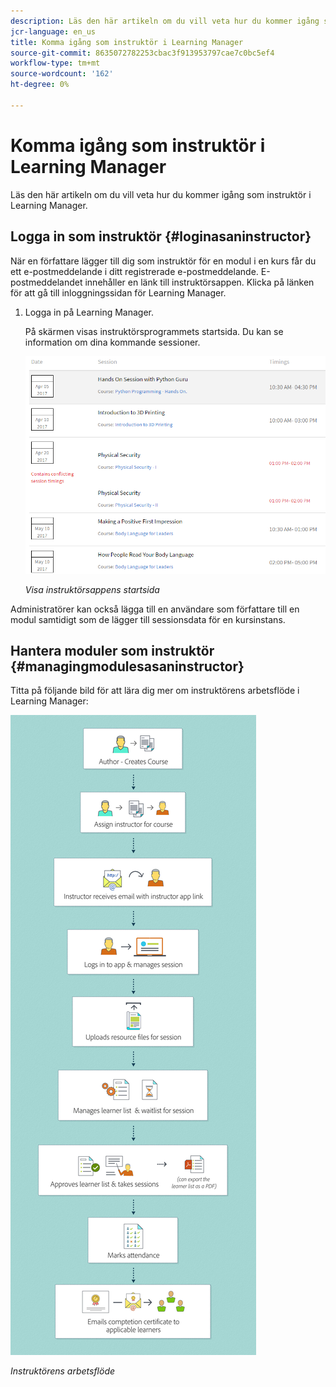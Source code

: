 ```yaml
---
description: Läs den här artikeln om du vill veta hur du kommer igång som instruktör i Learning Manager.
jcr-language: en_us
title: Komma igång som instruktör i Learning Manager
source-git-commit: 8635072782253cbac3f913953797cae7c0bc5ef4
workflow-type: tm+mt
source-wordcount: '162'
ht-degree: 0%

---
```




# Komma igång som instruktör i Learning Manager

Läs den här artikeln om du vill veta hur du kommer igång som instruktör i Learning Manager.

## Logga in som instruktör {#loginasaninstructor}

När en författare lägger till dig som instruktör för en modul i en kurs får du ett e-postmeddelande i ditt registrerade e-postmeddelande. E-postmeddelandet innehåller en länk till instruktörsappen. Klicka på länken för att gå till inloggningssidan för Learning Manager.

1. Logga in på Learning Manager.

   På skärmen visas instruktörsprogrammets startsida. Du kan se information om dina kommande sessioner.

   ![](assets/instructor-upcomingsession.png)

   *Visa instruktörsappens startsida*

Administratörer kan också lägga till en användare som författare till en modul samtidigt som de lägger till sessionsdata för en kursinstans.

## Hantera moduler som instruktör {#managingmodulesasaninstructor}

Titta på följande bild för att lära dig mer om instruktörens arbetsflöde i Learning Manager:

![](assets/instructor.jpg)

*Instruktörens arbetsflöde*
